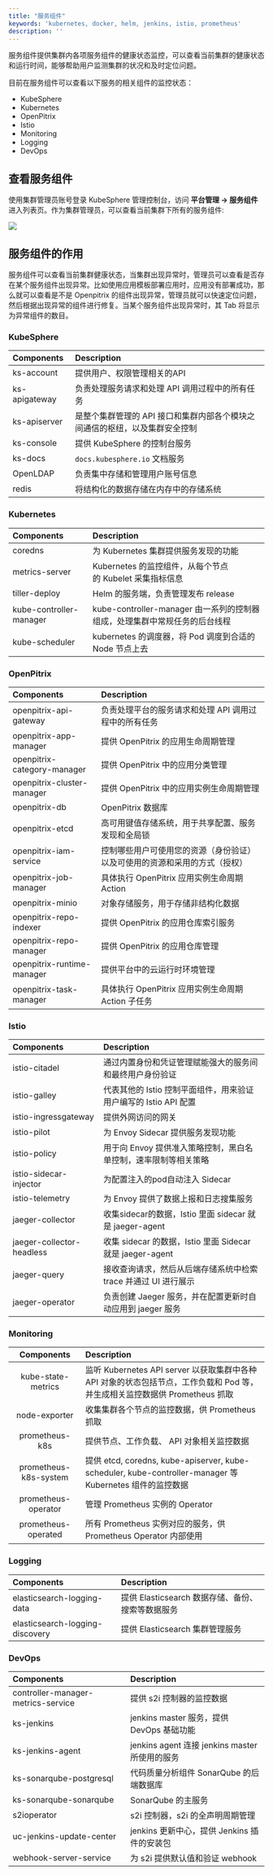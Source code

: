 ```yaml
---
title: "服务组件"
keywords: 'kubernetes, docker, helm, jenkins, istio, prometheus'
description: ''
---
```


服务组件提供集群内各项服务组件的健康状态监控，可以查看当前集群的健康状态和运行时间，能够帮助用户监测集群的状况和及时定位问题。

目前在服务组件可以查看以下服务的相关组件的监控状态：


- KubeSphere
- Kubernetes 
- OpenPitrix
- Istio 
- Monitoring
- Logging
- DevOps


## 查看服务组件

使用集群管理员账号登录 KubeSphere 管理控制台，访问 **平台管理 → 服务组件** 进入列表页。作为集群管理员，可以查看当前集群下所有的服务组件:

![](https://pek3b.qingstor.com/kubesphere-docs/png/20190511135905.png)

## 服务组件的作用

服务组件可以查看当前集群健康状态，当集群出现异常时，管理员可以查看是否存在某个服务组件出现异常。比如使用应用模板部署应用时，应用没有部署成功，那么就可以查看是不是 Openpitrix 的组件出现异常，管理员就可以快速定位问题，然后根据出现异常的组件进行修复。当某个服务组件出现异常时，其 Tab 将显示为异常组件的数目。

### KubeSphere

| Components   | Description   | 
|:----|:----|
| ks-account   | 提供用户、权限管理相关的API   | 
| ks-apigateway   | 负责处理服务请求和处理 API 调用过程中的所有任务   | 
| ks-apiserver   | 是整个集群管理的 API 接口和集群内部各个模块之间通信的枢纽，以及集群安全控制   | 
| ks-console   | 提供 KubeSphere 的控制台服务   | 
| ks-docs | `docs.kubesphere.io` 文档服务 |
| OpenLDAP   | 负责集中存储和管理用户账号信息   | 
| redis   | 将结构化的数据存储在内存中的存储系统   | 


### Kubernetes

| Components   | Description   | 
|:----|:----|
| coredns   | 为 Kubernetes 集群提供服务发现的功能   | 
| metrics-server   | Kubernetes 的监控组件，从每个节点的 Kubelet 采集指标信息   | 
| tiller-deploy   | Helm 的服务端，负责管理发布 release   | 
| kube-controller-manager | kube-controller-manager 由一系列的控制器组成，处理集群中常规任务的后台线程 | 
| kube-scheduler | kubernetes 的调度器，将 Pod 调度到合适的 Node 节点上去 | 


### OpenPitrix

| Components   | Description   | 
|:----|:----|
| openpitrix-api-gateway   | 负责处理平台的服务请求和处理 API 调用过程中的所有任务   | 
| openpitrix-app-manager   | 提供 OpenPitrix 的应用生命周期管理   | 
| openpitrix-category-manager   | 提供 OpenPitrix 中的应用分类管理   | 
| openpitrix-cluster-manager   | 提供 OpenPitrix 中的应用实例生命周期管理   | 
| openpitrix-db   | OpenPitrix 数据库   | 
| openpitrix-etcd   | 高可用键值存储系统，用于共享配置、服务发现和全局锁   | 
| openpitrix-iam-service   | 控制哪些用户可使用您的资源（身份验证）以及可使用的资源和采用的方式（授权）   | 
| openpitrix-job-manager   | 具体执行 OpenPitrix 应用实例生命周期 Action   | 
| openpitrix-minio   | 对象存储服务，用于存储非结构化数据   | 
| openpitrix-repo-indexer   | 提供 OpenPitrix 的应用仓库索引服务   | 
| openpitrix-repo-manager   | 提供 OpenPitrix 的应用仓库管理   | 
| openpitrix-runtime-manager   | 提供平台中的云运行时环境管理   | 
| openpitrix-task-manager   | 具体执行 OpenPitrix 应用实例生命周期 Action 子任务 | 


### Istio

| Components   | Description   | 
|:----|:----|
| istio-citadel   | 通过内置身份和凭证管理赋能强大的服务间和最终用户身份验证   | 
| istio-galley   | 代表其他的 Istio 控制平面组件，用来验证用户编写的 Istio API 配置   | 
| istio-ingressgateway   | 提供外网访问的网关   | 
| istio-pilot   | 为 Envoy Sidecar 提供服务发现功能   | 
| istio-policy   | 用于向 Envoy 提供准入策略控制，黑白名单控制，速率限制等相关策略   | 
| istio-sidecar-injector | 为配置注入的pod自动注入 Sidecar | 
| istio-telemetry | 为 Envoy 提供了数据上报和日志搜集服务 | 
| jaeger-collector | 收集sidecar的数据，Istio 里面 sidecar 就是 jaeger-agent | 
| jaeger-collector-headless | 收集 sidecar 的数据，Istio 里面 Sidecar 就是 jaeger-agent | 
| jaeger-query | 接收查询请求，然后从后端存储系统中检索 trace 并通过 UI 进行展示 | 
| jaeger-operator | 负责创建 Jaeger 服务，并在配置更新时自动应用到 jaeger 服务   | 

### Monitoring

| Components   | Description   | 
|:----:|:----|
| kube-state-metrics | 监听 Kubernetes API server 以获取集群中各种 API 对象的状态包括节点，工作负载和 Pod 等，并生成相关监控数据供 Prometheus 抓取   | 
| node-exporter   | 收集集群各个节点的监控数据，供 Prometheus 抓取   | 
| prometheus-k8s | 提供节点、工作负载、 API 对象相关监控数据   | 
| prometheus-k8s-system   | 提供 etcd, coredns, kube-apiserver, kube-scheduler, kube-controller-manager 等 Kubernetes 组件的监控数据 | 
| prometheus-operator | 管理 Prometheus 实例的 Operator   | 
| prometheus-operated | 所有 Prometheus 实例对应的服务，供 Prometheus Operator 内部使用   | 

### Logging

| Components   | Description   | 
|:----|:----|
| elasticsearch-logging-data   | 提供 Elasticsearch 数据存储、备份、搜索等数据服务   | 
| elasticsearch-logging-discovery   | 提供 Elasticsearch 集群管理服务   | 

### DevOps

| Components   | Description   | 
|:----|:----|
| controller-manager-metrics-service   | 提供 s2i 控制器的监控数据   | 
| ks-jenkins   | jenkins master 服务，提供 DevOps 基础功能   | 
| ks-jenkins-agent   | jenkins agent 连接 jenkins master 所使用的服务   | 
| ks-sonarqube-postgresql | 代码质量分析组件 SonarQube 的后端数据库   | 
| ks-sonarqube-sonarqube | SonarQube 的主服务   | 
| s2ioperator | s2i 控制器，s2i 的全声明周期管理   | 
| uc-jenkins-update-center | jenkins 更新中心，提供 Jenkins 插件的安装包   | 
| webhook-server-service | 为 s2i 提供默认值和验证 webhook | 
